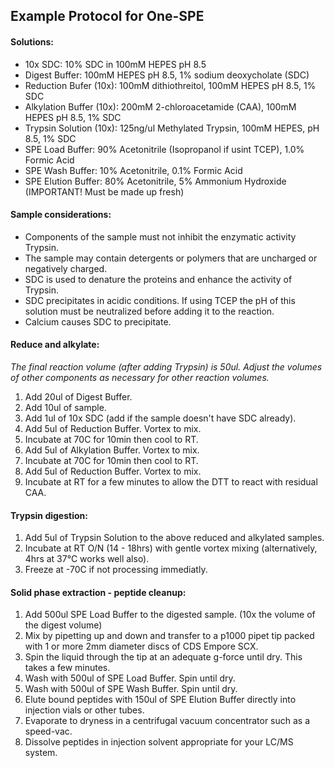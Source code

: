 ## Example Protocol for One-SPE

#### Solutions:
* 10x SDC: 10% SDC in 100mM HEPES pH 8.5
* Digest Buffer: 100mM HEPES pH 8.5, 1% sodium deoxycholate (SDC)
* Reduction Bufer (10x): 100mM dithiothreitol, 100mM HEPES pH 8.5, 1% SDC
* Alkylation Buffer (10x): 200mM 2-chloroacetamide (CAA), 100mM HEPES pH 8.5, 1% SDC
* Trypsin Solution (10x): 125ng/ul Methylated Trypsin, 100mM HEPES, pH 8.5, 1% SDC
* SPE Load Buffer: 90% Acetonitrile (Isopropanol if usint TCEP), 1.0% Formic Acid
* SPE Wash Buffer: 10% Acetonitrile, 0.1% Formic Acid
* SPE Elution Buffer: 80% Acetonitrile, 5% Ammonium Hydroxide (IMPORTANT!  Must be made up fresh)

#### Sample considerations:
* Components of the sample must not inhibit the enzymatic activity Trypsin.
* The sample may contain detergents or polymers that are uncharged or negatively charged.
* SDC is used to denature the proteins and enhance the activity of Trypsin.
* SDC precipitates in acidic conditions.  If using TCEP the pH of this solution must be neutralized before adding it to the reaction.
* Calcium causes SDC to precipitate.

#### Reduce and alkylate:
*The final reaction volume (after adding Trypsin) is 50ul. Adjust the volumes of other components as necessary for other reaction volumes.*
1. Add 20ul of Digest Buffer.
2. Add 10ul of sample.
3. Add 1ul of 10x SDC (add if the sample doesn't have SDC already).
4. Add 5ul of Reduction Buffer. Vortex to mix.
5. Incubate at 70C for 10min then cool to RT.
6. Add 5ul of Alkylation Buffer. Vortex to mix.
7. Incubate at 70C for 10min then cool to RT.
8. Add 5ul of Reduction Buffer. Vortex to mix.
9. Incubate at RT for a few minutes to allow the DTT to react with residual CAA.

#### Trypsin digestion:
1. Add 5ul of Trypsin Solution to the above reduced and alkylated samples.
2. Incubate at RT O/N (14 - 18hrs) with gentle vortex mixing (alternatively, 4hrs at 37°C works well also).
3. Freeze at -70C if not processing immediatly.

#### Solid phase extraction - peptide cleanup:
1. Add 500ul SPE Load Buffer to the digested sample. (10x the volume of the digest volume)
2. Mix by pipetting up and down and transfer to a p1000 pipet tip packed with 1 or more 2mm diameter discs of CDS Empore SCX.
3. Spin the liquid through the tip at an adequate g-force until dry.  This takes a few minutes.
4. Wash with 500ul of SPE Load Buffer.  Spin until dry.
5. Wash with 500ul of SPE Wash Buffer.  Spin until dry.
6. Elute bound peptides with 150ul of SPE Elution Buffer directly into injection vials or other tubes.
7. Evaporate to dryness in a centrifugal vacuum concentrator such as a speed-vac.
8. Dissolve peptides in injection solvent appropriate for your LC/MS system. 
